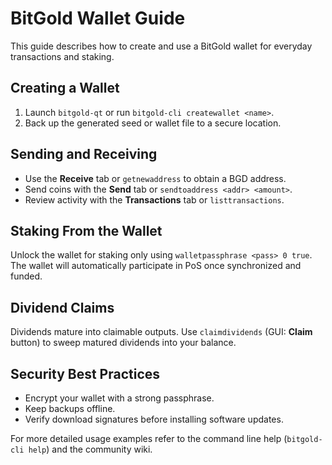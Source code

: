 # BitGold Wallet Guide

This guide describes how to create and use a BitGold wallet for everyday transactions and staking.

## Creating a Wallet

1. Launch `bitgold-qt` or run `bitgold-cli createwallet <name>`.
2. Back up the generated seed or wallet file to a secure location.

## Sending and Receiving

- Use the **Receive** tab or `getnewaddress` to obtain a BGD address.
- Send coins with the **Send** tab or `sendtoaddress <addr> <amount>`.
- Review activity with the **Transactions** tab or `listtransactions`.

## Staking From the Wallet

Unlock the wallet for staking only using `walletpassphrase <pass> 0 true`. The wallet will automatically participate in PoS once synchronized and funded.

## Dividend Claims

Dividends mature into claimable outputs. Use `claimdividends` (GUI: **Claim** button) to sweep matured dividends into your balance.

## Security Best Practices

- Encrypt your wallet with a strong passphrase.
- Keep backups offline.
- Verify download signatures before installing software updates.

For more detailed usage examples refer to the command line help (`bitgold-cli help`) and the community wiki.

